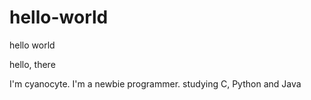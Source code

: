 # hello-world
hello world

hello, there

I'm cyanocyte.
I'm a newbie programmer.
studying C, Python and Java
